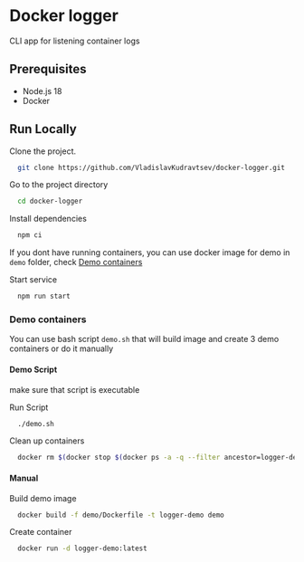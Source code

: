 
# Docker logger

CLI app for listening container logs

## Prerequisites

- Node.js 18
- Docker

## Run Locally

Clone the project.

```bash
  git clone https://github.com/VladislavKudravtsev/docker-logger.git
```

Go to the project directory

```bash
  cd docker-logger
```

Install dependencies

```bash
  npm ci
```

If you dont have running containers, you can use docker image for demo in `demo` folder, check [Demo containers](#demo-containers)

Start service

```bash
  npm run start
```

### Demo containers
You can use bash script `demo.sh` that will build image and create 3 demo containers or do it manually

#### Demo Script
make sure that script is executable

Run Script

```bash
  ./demo.sh
```

Clean up containers
```bash
  docker rm $(docker stop $(docker ps -a -q --filter ancestor=logger-demo:latest --format="{{.ID}}"))
```

#### Manual
Build demo image

```bash
  docker build -f demo/Dockerfile -t logger-demo demo
```

Create container

```bash
  docker run -d logger-demo:latest
```
